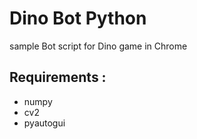 # Dino Bot Python
sample Bot script for Dino game in Chrome
## Requirements :
- numpy
- cv2
- pyautogui
